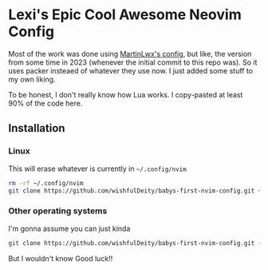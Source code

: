 # Lexi's Epic Cool Awesome Neovim Config

Most of the work was done using [MartinLwx's config](https://martinlwx.github.io/en/config-neovim-from-scratch/), but like, the version from some time in 2023 (whenever the initial commit to this repo was). So it uses packer insteaed of whatever they use now.
I just added some stuff to my own liking.

To be honest, I don't really know how Lua works. I copy-pasted at least 90% of the code here.

## Installation
### Linux
This will erase whatever is currently in `~/.config/nvim`
```bash
rm -rf ~/.config/nvim
git clone https://github.com/wishfulDeity/babys-first-nvim-config.git ~/.config/nvim
```
### Other operating systems
I'm gonna assume you can just kinda
```bash
git clone https://github.com/wishfulDeity/babys-first-nvim-config.git (/path/to/nvim/config)
```
But I wouldn't know
Good luck!!
